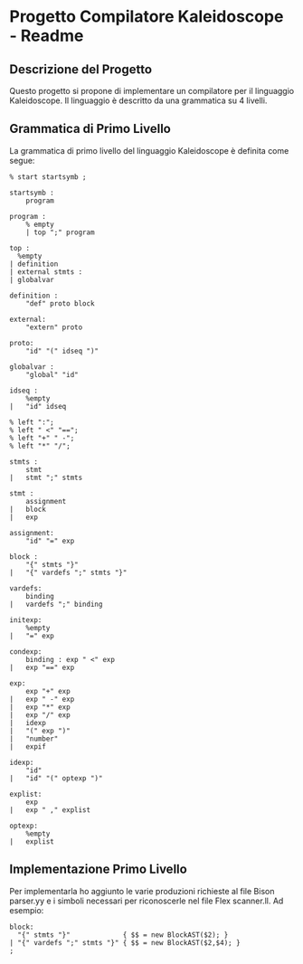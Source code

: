 # Progetto Compilatore Kaleidoscope - Readme

## Descrizione del Progetto

Questo progetto si propone di implementare un compilatore per il linguaggio Kaleidoscope. Il linguaggio è descritto da una grammatica su 4 livelli.

## Grammatica di Primo Livello

La grammatica di primo livello del linguaggio Kaleidoscope è definita come segue:

```grammatica livello 1
% start startsymb ;

startsymb :
    program

program :
    % empty
    | top ";" program

top : 
  %empty 
| definition
| external stmts :
| globalvar

definition :
    "def" proto block

external:
    "extern" proto

proto:
    "id" "(" idseq ")"

globalvar :
    "global" "id"

idseq :
    %empty
|   "id" idseq

% left ":";
% left " <" "==";
% left "+" " -";
% left "*" "/";

stmts :
    stmt
|   stmt ";" stmts

stmt :
    assignment
|   block
|   exp

assignment:
    "id" "=" exp

block : 
    "{" stmts "}"
|   "{" vardefs ";" stmts "}"

vardefs:
    binding
|   vardefs ";" binding

initexp:
    %empty
|   "=" exp

condexp:
    binding : exp " <" exp
|   exp "==" exp

exp:
    exp "+" exp 
|   exp " -" exp
|   exp "*" exp
|   exp "/" exp
|   idexp
|   "(" exp ")"
|   "number"
|   expif

idexp:
    "id"
|   "id" "(" optexp ")"

explist:
    exp
|   exp " ," explist

optexp:
    %empty
|   explist

```

## Implementazione Primo Livello

Per implementarla ho aggiunto le varie produzioni richieste al file Bison parser.yy e i simboli necessari per riconoscerle nel file Flex scanner.ll.
Ad esempio:

```bison
block:
  "{" stmts "}"             { $$ = new BlockAST($2); } 
| "{" vardefs ";" stmts "}" { $$ = new BlockAST($2,$4); }
;
```